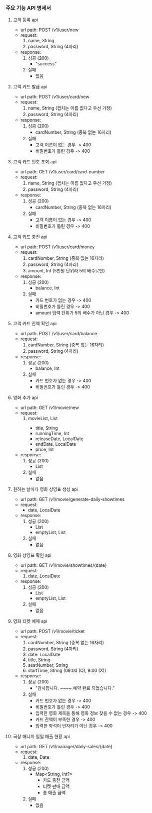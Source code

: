 ### 주요 기능 API 명세서



1. 고객 등록 api
    - url path: POST /v1/user/new
    - request:
        1. name, String
        2. password, String (4자리)
    - response:
        1. 성공 (200) 
           - "success"
        2. 실패
           - 없음


2. 고객 카드 발급 api
    - url path: POST /v1/user/card/new
    - request:
        1. name, String (겹치는 이름 없다고 우선 가정)
        2. password, String (4자리)
    - response:
        1. 성공 (200)
            - cardNumber, String (중복 없는 16자리)
        2. 실패
            - 고객 이름이 없는 경우 -> 400
            - 비밀번호가 틀린 경우 -> 400

    
3. 고객 카드 번호 조회 api
   - url path: GET /v1/user/card/card-number
   - request:
        1. name, String (겹치는 이름 없다고 우선 가정)
        2. password, String (4자리)
   - response:
        1. 성공 (200)
           - cardNumber, String (중복 없는 16자리)
        2. 실패
            - 고객 이름이 없는 경우 -> 400
            - 비밀번호가 틀린 경우 -> 400
        

4. 고객 카드 충전 api
    - url path: POST /v1/user/card/money
    - request:
        1. cardNumber, String (중복 없는 16자리)
        2. password, String (4자리)
        3. amount, Int (5만원 단위라 5의 배수로만)
    - response:
        1. 성공 (200)
            - balance, Int
        2. 실패
            - 카드 번호가 없는 경우 -> 400
            - 비밀번호가 틀린 경우 -> 400
            - amount 입력 단위가 5의 배수가 아닌 경우 -> 400

    
5. 고객 카드 잔액 확인 api
    - url path: POST /v1/user/card/balance
    - request:
        1. cardNumber, String (중복 없는 16자리)
        2. password, String (4자리)
    - response:
        1. 성공 (200)
            - balance, Int
        2. 실패
            - 카드 번호가 없는 경우 -> 400
            - 비밀번호가 틀린 경우 -> 400


6. 영화 추가 api
    - url path: GET /v1/movie/new
    - request:
        1. movieList, List<MovieRequestModel>
           - title, String
           - runningTime, Int
           - releaseDate, LocalDate
           - endDate, LocalDate
           - price, Int
    - response:
        1. 성공 (200)
            - List<MovieEntity>
        2. 실패
            - 없음
   

7. 원하는 날마다 영화 상영표 생성 api
    - url path: GET /v1/movie/generate-daily-showtimes
    - request:
      - date, LocalDate
    - response:
        1. 성공 (200)
            - List<MovieShowtimesEntity>
            - emptyList, List<T>
        2. 실패
            - 없음


8. 영화 상영표 확인 api
    - url path: GET /v1/movie/showtimes/{date}
    - request:
        1. date, LocalDate
    - response:
        1. 성공 (200)
            - List<MovieShowtimesWithSeatsDto>
            - emptyList, List<T>
        2. 실패
            - 없음


9. 영화 티켓 예매 api
    - url path: POST /v1/movie/ticket
    - request:
        1. cardNumber, String (중복 없는 16자리)
        2. password, String (4자리)
        3. date: LocalDate
        4. title, String
        5. seatNumber, String 
        6. startTime, String (09:00 (O), 9:00 (X))
    - response:
        1. 성공 (200)
            - "감사합니다. ~~~~ 예약 완료 되었습니다."
        2. 실패
            - 카드 번호가 없는 경우 -> 400
            - 비밀번호가 틀린 경우 -> 400
            - 입력한 영화 제목을 통해 영화 정보 찾을 수 없는 경우 -> 400
            - 카드 잔액이 부족한 경우 -> 400
            - 입력한 좌석이 빈자리가 아닌 경우 -> 400


10. 극장 매니저 일일 매출 현황 api
    - url path: GET /v1/manager/daily-sales/{date}
    - request:
        1. date, Date
    - response:
        1. 성공 (200)
            - Map<String, Int?>
              - 카드 충전 금액
              - 티켓 판매 금액
              - 총 매출 금액
        2. 실패
            - 없음


    
